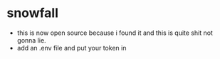 # snowfall
- this is now open source because i found it and this is quite shit not gonna lie.
- add an .env file and put your token in
